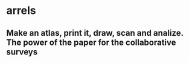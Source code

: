 # arrels
## Make an atlas, print it, draw, scan and analize. The power of the paper for the collaborative surveys
